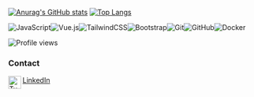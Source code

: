[![Anurag's GitHub stats](https://github-readme-stats.vercel.app/api?username=tugayipek1)](https://github.com/tugayipek1/github-readme-stats)
[![Top Langs](https://github-readme-stats.vercel.app/api/top-langs/?username=tugayipek1&layout=compact)](https://github.com/tugayipek1/github-readme-stats)



<img alt="JavaScript" src="https://img.shields.io/badge/javascript%20-%23323330.svg?&style=for-the-badge&logo=javascript&logoColor=%23F7DF1E"/><img alt="Vue.js" src="https://img.shields.io/badge/vuejs%20-%2335495e.svg?&style=for-the-badge&logo=vue.js&logoColor=%234FC08D"/><img alt="TailwindCSS" src="https://img.shields.io/badge/tailwindcss%20-%2338B2AC.svg?&style=for-the-badge&logo=tailwind-css&logoColor=white"/><img alt="Bootstrap" src="https://img.shields.io/badge/bootstrap%20-%23563D7C.svg?&style=for-the-badge&logo=bootstrap&logoColor=white"/><img alt="Git" src="https://img.shields.io/badge/git%20-%23F05033.svg?&style=for-the-badge&logo=git&logoColor=white"/><img alt="GitHub" src="https://img.shields.io/badge/github%20-%23121011.svg?&style=for-the-badge&logo=github&logoColor=white"/><img alt="Docker" src="https://img.shields.io/badge/docker%20-%230db7ed.svg?&style=for-the-badge&logo=docker&logoColor=white"/>

![Profile views](https://gpvc.arturio.dev/tugayipek1) 


### Contact
<img align="left" alt="Tugay's LinkdeIN" width="26px" src="https://image.flaticon.com/icons/png/512/174/174857.png"/>
<a href="https://www.linkedin.com/in/tugay-ipek-5523ab188/" target="_blank">LinkedIn</a>



